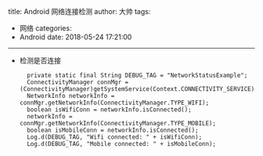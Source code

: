 title: Android 网络连接检测
author: 大帅
tags:
  - 网络
categories:
  - Android
date: 2018-05-24 17:21:00
---
- 检测是否连接
		
    	private static final String DEBUG_TAG = "NetworkStatusExample";
		ConnectivityManager connMgr = (ConnectivityManager)getSystemService(Context.CONNECTIVITY_SERVICE);
		NetworkInfo networkInfo = connMgr.getNetworkInfo(ConnectivityManager.TYPE_WIFI);
		boolean isWifiConn = networkInfo.isConnected();
		networkInfo = connMgr.getNetworkInfo(ConnectivityManager.TYPE_MOBILE);
		boolean isMobileConn = networkInfo.isConnected();
		Log.d(DEBUG_TAG, "Wifi connected: " + isWifiConn);
		Log.d(DEBUG_TAG, "Mobile connected: " + isMobileConn);
